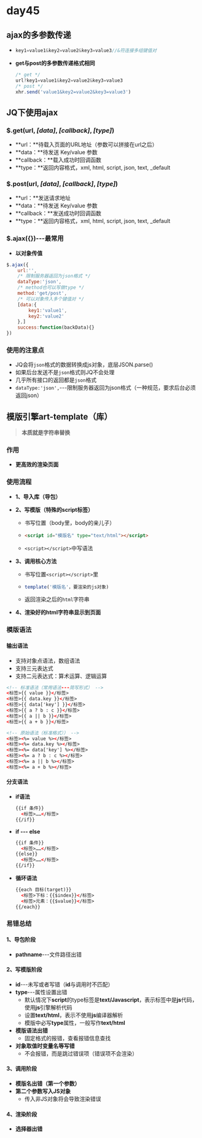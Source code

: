 # day45

## ajax的多参数传递

- ```js
  key1=value1&key2=value2&key3=value3//&符连接多组键值对
  ```

- **get与post的多参数传递格式相同**

  ```js
  /* get */
  url?key1=value1&key2=value2&key3=value3
  /* post */
  xhr.send('value1&key2=value2&key3=value3')
  ```

## JQ下使用ajax

### $.get(url, *[data]*, *[callback]*, *[type]*)

- **url：**待载入页面的URL地址（参数可以拼接在url之后）
- **data：**待发送 Key/value 参数
- **callback：**载入成功时回调函数
- **type：**返回内容格式，xml, html, script, json, text, _default

### $.post(url, *[data]*, *[callback]*, *[type]*)

- **url：**发送请求地址
- **data：**待发送 Key/value 参数
- **callback：**发送成功时回调函数
- **type：**返回内容格式，xml, html, script, json, text, _default

### $.ajax({})---最常用

- **以对象传值**

```js
$.ajax({
    url:'',
    /* 限制服务器返回为json格式 */
    dataType:'json',
    /* method也可以写做type */
    method:'get/post',
    /* 可以对象传入多个键值对 */
    [data:{
        key1:'value1',
        key2:'value2'
    },]
    success:function(backData){}
})
```

### 使用的注意点

- JQ会将`json`格式的数据转换成js对象，底层JSON.parse()
- 如果后台发送不是`json`格式则JQ不会处理
- 几乎所有接口的返回都是`json`格式
- `dataType:'json',`---限制服务器返回为json格式（一种规范，要求后台必须返回json）

## 模版引擎art-template（库）

> **本质就是字符串替换**

### 作用

- **更高效的渲染页面**

### 使用流程

- **1、导入库（导包）**

- **2、写模版（特殊的script标签）**

  - 书写位置（body里，body的亲儿子）

  - ```html
    <script id="模版名" type="text/html"></script>
    ```

  - `<script></script>`中写语法

- **3、调用核心方法**

  - 书写位置`<script></script>`里

  - ```js
    template('模版名'，要渲染的js对象)
    ```

  - 返回渲染之后的`html`字符串

- **4、渲染好的html字符串显示到页面**

### 模版语法

#### 输出语法

- 支持对象点语法，数组语法
- 支持三元表达式
- 支持二元表达式：算术运算、逻辑运算

```html
<!-- 标准语法（常用语法---简写形式） -->
<标签>{{ value }}</标签>
<标签>{{ data.key }}</标签>
<标签>{{ data['key'] }}</标签>
<标签>{{ a ? b : c }}</标签>
<标签>{{ a || b }}</标签>
<标签>{{ a + b }}</标签>
```

```html
<!-- 原始语法（标准格式）） -->
<标签><%= value %></标签>
<标签><%= data.key %></标签>
<标签><%= data['key'] %></标签>
<标签><%= a ? b : c %></标签>
<标签><%= a || b %></标签>
<标签><%= a + b %></标签>
```

#### 分支语法

- **if语法**

  ```html
  {{if 条件}}
  	<标签>……</标签>
  {{/if}}
  ```

- **if --- else**

  ```html
  {{if 条件}}
  	<标签>……</标签>
  {{else}}
  	<标签>……</标签>
  {{/if}}
  ```

- **循环语法**

  ```html
  {{each 目标(target)}}
  	<标签>下标：{{$index}}</标签>
  	<标签>元素：{{$value}}</标签>
  {{/each}}
  ```

### 易错总结

#### 1、导包阶段

- **pathname**---文件路径出错

#### 2、写模版阶段

- **id**---未写或者写错（**id**与调用时不匹配）
- **type**---属性设置出错
  - 默认情况下**script**的type标签是**text/Javascript**，表示标签中是**js**代码，使用**js**引擎解析代码
  - 设置**text/html**，表示不使用**js**编译器解析
  - 模版中必写**type**属性，一般写作**text/html**
- **模版语法出错**
  - 固定格式的报错，查看报错信息查找
- **对象取值时变量名等写错**
  - 不会报错，而是跳过错误项（错误项不会渲染）

#### 3、调用阶段

- **模版名出错（第一个参数）**
- **第二个参数写入JS对象**
  - 传入非JS对象将会导致渲染错误

#### 4、渲染阶段

- **选择器出错**

